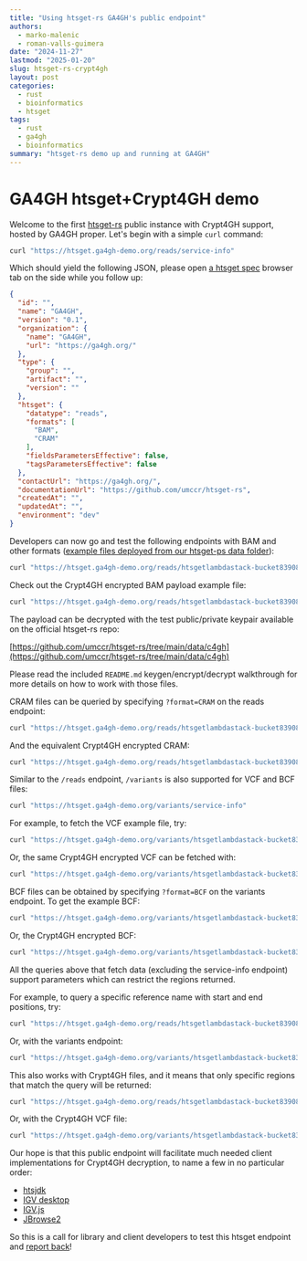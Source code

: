 ```yaml
---
title: "Using htsget-rs GA4GH's public endpoint"
authors:
  - marko-malenic
  - roman-valls-guimera
date: "2024-11-27"
lastmod: "2025-01-20"
slug: htsget-rs-crypt4gh
layout: post
categories:
  - rust
  - bioinformatics
  - htsget
tags:
  - rust
  - ga4gh
  - bioinformatics
summary: "htsget-rs demo up and running at GA4GH"
---
```

# GA4GH htsget+Crypt4GH demo

Welcome to the first [htsget-rs](https://github.com/umccr/htsget-rs) public instance with Crypt4GH support, hosted by GA4GH proper. Let's begin with a simple `curl` command:

```sh
curl "https://htsget.ga4gh-demo.org/reads/service-info"
```

Which should yield the following JSON, please open [a htsget spec](https://samtools.github.io/hts-specs/htsget.html) browser tab on the side while you follow up:

```json
{
  "id": "",
  "name": "GA4GH",
  "version": "0.1",
  "organization": {
    "name": "GA4GH",
    "url": "https://ga4gh.org/"
  },
  "type": {
    "group": "",
    "artifact": "",
    "version": ""
  },
  "htsget": {
    "datatype": "reads",
    "formats": [
      "BAM",
      "CRAM"
    ],
    "fieldsParametersEffective": false,
    "tagsParametersEffective": false
  },
  "contactUrl": "https://ga4gh.org/",
  "documentationUrl": "https://github.com/umccr/htsget-rs",
  "createdAt": "",
  "updatedAt": "",
  "environment": "dev"
}
```

Developers can now go and test the following endpoints with BAM and other formats ([example files deployed from our htsget-рs data folder](https://github.com/umccr/htsget-rs/tree/main/data)):

```sh
curl "https://htsget.ga4gh-demo.org/reads/htsgetlambdastack-bucket83908e77-0bbbuwy4lrax/bam/htsnexus_test_NA12878"
```

Check out the Crypt4GH encrypted BAM payload example file:

```sh
curl "https://htsget.ga4gh-demo.org/reads/htsgetlambdastack-bucket83908e77-0bbbuwy4lrax/c4gh/htsnexus_test_NA12878"
```

The payload can be decrypted with the test public/private keypair available on the official htsget-rs repo:

[https://github.com/umccr/htsget-rs/tree/main/data/c4gh](https://github.com/umccr/htsget-rs/tree/main/data/c4gh)

Please read the included `README.md` keygen/encrypt/decrypt walkthrough for more details on how to work with those files.

CRAM files can be queried by specifying `?format=CRAM` on the reads endpoint:

```sh
curl "https://htsget.ga4gh-demo.org/reads/htsgetlambdastack-bucket83908e77-0bbbuwy4lrax/cram/htsnexus_test_NA12878?format=CRAM"
```

And the equivalent Crypt4GH encrypted CRAM:

```sh
curl "https://htsget.ga4gh-demo.org/reads/htsgetlambdastack-bucket83908e77-0bbbuwy4lrax/c4gh/htsnexus_test_NA12878?format=CRAM"
```

Similar to the `/reads` endpoint, `/variants` is also supported for VCF and BCF files:

```sh
curl "https://htsget.ga4gh-demo.org/variants/service-info"
```

For example, to fetch the VCF example file, try:

```sh
curl "https://htsget.ga4gh-demo.org/variants/htsgetlambdastack-bucket83908e77-0bbbuwy4lrax/vcf/spec-v4.3"
```

Or, the same Crypt4GH encrypted VCF can be fetched with:

```sh
curl "https://htsget.ga4gh-demo.org/variants/htsgetlambdastack-bucket83908e77-0bbbuwy4lrax/c4gh/spec-v4.3"
```

BCF files can be obtained by specifying `?format=BCF` on the variants endpoint. To get the example BCF:

```sh
curl "https://htsget.ga4gh-demo.org/variants/htsgetlambdastack-bucket83908e77-0bbbuwy4lrax/bcf/sample1-bcbio-cancer?format=BCF"
```

Or, the Crypt4GH encrypted BCF:

```sh
curl "https://htsget.ga4gh-demo.org/variants/htsgetlambdastack-bucket83908e77-0bbbuwy4lrax/c4gh/sample1-bcbio-cancer?format=BCF"
```

All the queries above that fetch data (excluding the service-info endpoint) support parameters which can restrict the
regions returned.

For example, to query a specific reference name with start and end positions, try:

```sh
curl "https://htsget.ga4gh-demo.org/reads/htsgetlambdastack-bucket83908e77-0bbbuwy4lrax/bam/htsnexus_test_NA12878?referenceName=1&start=1000&end=2000"
```

Or, with the variants endpoint:

```sh
curl "https://htsget.ga4gh-demo.org/variants/htsgetlambdastack-bucket83908e77-0bbbuwy4lrax/vcf/spec-v4.3?referenceName=20&start=0&end=100"
```

This also works with Crypt4GH files, and it means that only specific regions that match the query will be returned:

```sh
curl "https://htsget.ga4gh-demo.org/reads/htsgetlambdastack-bucket83908e77-0bbbuwy4lrax/c4gh/htsnexus_test_NA12878?referenceName=1&start=1000&end=2000"
```

Or, with the Crypt4GH VCF file:

```sh
curl "https://htsget.ga4gh-demo.org/variants/htsgetlambdastack-bucket83908e77-0bbbuwy4lrax/c4gh/spec-v4.3?referenceName=20&start=0&end=100"
```

Our hope is that this public endpoint will facilitate much needed client implementations for Crypt4GH decryption, to name a few in no particular order:

* [htsjdk](https://github.com/umccr/igv/commit/c30e5a0aa7c5fc9cc914cb99dfcb28343995acb3)
* [IGV desktop](https://github.com/uio-bmi/crypt4gh/issues/85)
* [IGV.js](https://github.com/fathelen/crypt4ghJS)
* [JBrowse2](https://github.com/GMOD/jbrowse/issues/1142)

So this is a call for library and client developers to test this htsget endpoint and [report back](https://github.com/umccr/htsget-rs/issues)!
